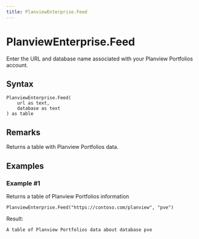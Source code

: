 ```yaml
---
title: PlanviewEnterprise.Feed
---
```


# PlanviewEnterprise.Feed


Enter the URL and database name associated with your Planview Portfolios account.


## Syntax

```powerquery
PlanviewEnterprise.Feed(
    url as text,
    database as text
) as table
```


## Remarks

Returns a table with Planview Portfolios data.


## Examples

### Example #1 
Returns a table of Planview Portfolios information
```powerquery
PlanviewEnterprise.Feed("https://contoso.com/planview", "pve")
```

Result: 
```powerquery
A table of Planview Portfolios data about database pve
```



